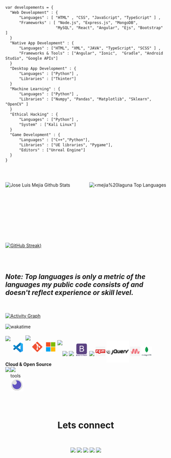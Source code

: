     var developements = {
      "Web Development" : {
          "Languages" : [ "HTML" , "CSS", "JavaScript", "TypeScript" ] ,
          "Frameworks" : [ "Node.js", "Express.js", "MongoDB", 
                          "MySQL", "React", "Angular", "Ejs", "Bootstrap" ]
      }
      "Native App Development" : {
          "Languages" : ["HTML", "XML", "JAVA", "TypeScript", "SCSS" ] ,
          "Frameworks & Tools" : ["Angular", "Ionic",  "Gradle", "Android Studio", "Google APIs"]
      }
      "Desktop App Development" : {
          "Languages" : ["Python"] ,
          "Libraries" : ["Tkinter"]
      }
      "Machine Learning" : {
          "Languages" : ["Python"] ,
          "Libraries" : ["Numpy", "Pandas", "Matplotlib", "Sklearn", "OpenCV" ]
      }
      "Ethical Hacking" : {
          "Languages" : ["Python"] ,
          "System" : ["Kali Linux"]
      }
      "Game Development" : {
          "Languages" : ["C++","Python"],
          "Libraries" : ["UE libraries", "Pygame"],
          "Editors" : ["Unreal Engine"]
      }
    }

<br/>
<br/>

  
<a href="#"><img align="left" alt="Jose Luis Mejia Github Stats" src="https://github-readme-stats.vercel.app/api?username=mejialaguna&show_icons=true&include_all_commits=true&count_private=true&theme=react&hide_border=true&bg_color=0D1117&title_color=6A4DFF&icon_color=6A4DFF" height="190"/></a>
<a href="#"><img align="right" alt="<mejia%20laguna Top Languages" src="https://github-readme-stats.vercel.app/api/top-langs/?username=mejialaguna&langs_count=10&layout=compact&theme=react&hide_border=true&bg_color=0D1117&title_color=6A4DFF&icon_color=6A4DFF" height="190"/></a>

  <br/>
  <br/>
  
   <br/>
  <br/> 
  

[![GitHub Streak](https://github-readme-streak-stats.herokuapp.com/?user=mejialaguna&theme=Javascript-dark&date_format=M%20j%5B%2C%20Y%5D))](https://git.io/streak-stats)

<br/>
<br/> 

  
   <i ><b>Note:</b> Top languages is only a metric of the languages my public code consists of and doesn't reflect experience or skill level.</i> 
  ---
  <br/>
  <br/>

  <div>
    <a href="#"><img alt="Activity Graph" src="https://activity-graph.herokuapp.com/graph?username=mejialaguna&custom_title=mejia%20laguna%20Contribution%20Graph&bg_color=FFFFF&color=6A4DFF&line=88CC00&point=6A4DFF&hide_border=true" /></a>
  <div> 
</div>

<br/>



  <img align="left" width=396 src="https://github-readme-stats.vercel.app/api/wakatime?username=mejialaguna&theme=react&border_color=61dafb&langs_count=13" alt=" wakatime" />


  <br/>
  <br/>
  <br/>



  <img align="left" style="margin-top: -2.5%" src="https://img.icons8.com/color/70/000000/nodejs.png"/>
  <img align="left" src="profile-icons/vscode.png" style="padding: 1.5%" />
  <img align="left" src="https://img.icons8.com/color/60/000000/mysql-logo.png" style="margin-top: -3%"/>
  <img align="left" src="profile-icons/git.png" style="padding: 1%" /></a>
  <img align="left" src="profile-icons/windows.png" style="padding: 1%" /></a>
  <img align="left" src="https://img.icons8.com/color/42/000000/css3.png"/>
  <img src="https://img.icons8.com/color/42/000000/html-5--v1.png"/>
  <img src="https://img.icons8.com/color/48/000000/javascript--v2.png"/>
  <img src="https://raw.githubusercontent.com/devicons/devicon/master/icons/bootstrap/bootstrap-plain-wordmark.svg" alt="bootstrap" width="40" height="40"/>
  <img src="https://img.icons8.com/ultraviolet/40/000000/react--v2.png"/>  
  <img height="30" src="profile-icons/npm.jpg" style="max-width:100%;">
  <img height="70" src="profile-icons/jquery.png" style="margin-bottom: -4%">
  <img height="30" src="profile-icons/materialize.jpg" style="max-width:100%;">
  <img height="30" src="profile-icons/mongodb.jpeg" style="max-width:100%;">

  **Cloud & Open Source**  
  <img src="https://img.icons8.com/color/40/000000/github--v3.png"/>
  <img src="https://www.vectorlogo.zone/logos/heroku/heroku-ar21.svg" height="45px"   align="left"/> 
  </br>
  tools
  </br>
  <img height="40" src="profile-icons/insomnia.png" style="max-width:100%;">

 
 </br>
 </br>

 <h1 align="center"> Lets connect</h1>
 </br>
 </br>


 <div align="center">   
  <a href="mailto:mejialaguna21@gmail.com" target="_blank"><img src="https://img.shields.io/badge/-Email-white?style=for-the-badge&logo=gmail&logoColor=red"></a>
  <a href="mailto:mejialaguna@yahoo.com" target="_blank"><img src="https://img.shields.io/badge/-Email-purple?style=for-the-badge&logo=yahoo&logoColor=white"></a>
  <a href="https://www.linkedin.com/in/jose-luis-mejia-laguna-961306164/" target="_blank"><img src="https://img.shields.io/badge/-LinkedIn-blue?style=for-the-badge&logo=linkedin&logoColor=white"></a> 
  <a href="https://github.com/mejialaguna" target="_blank"><img src="https://img.shields.io/badge/GitHub-0D1117?style=for-the-badge&logo=GitHub&logoColor=white"></a>
  <a href="https://github.com/mejialaguna" target="_blank"><img src="https://img.shields.io/badge/Heroku-purple?style=for-the-badge&logo=Heroku&logoColor=white"></a>
  
</div>
